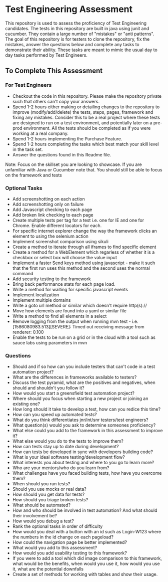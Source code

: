 # Test Engineering Assessment

This repository is used to assess the proficiency of Test Engineering candidates.  The tests in this repository
are built in java using junit and cucumber.  They contain a large number of "mistakes" or "anti patterns".  The
goal of this repository is for testers to clone the repository, fix the mistakes, answer the questions below
and complete any tasks to demonstrate their ability.  These tasks are meant to mimic the usual day to day tasks
performed by Test Engineers.

## To Complete This Assessment

### For Test Engineers

 - Checkout the code in this repository.  Please make the repository private such that others can't copy your answers.
 - Spend 1-2 hours either making or detailing changes to the repository to improve (modify/add/delete) the tests, steps, pages, framework and fixing any mistakes.  Consider this to be a real project where these tests are designed to run on a test environment, and potentially later on a pre-prod environment.  All the tests should be completed as if you were working at a real company.
 - Spend 1-2 hours implementing the Purchase Feature.
 - Spend 1-2 hours completing the tasks which best match your skill level in the task set.
 - Answer the questions found in this Readme file.

 Note: Focus on the skillset you are looking to showcase.  If you are unfamiliar with Java or Cucumber note that.  You should still be able to focus on the framework and tests


### Optional Tasks

- Add screenshotting on each action
- Add screenshotting only on failure
- Add Javascript checking to each page
- Add broken link checking to each page
- Create multiple tests per tag for a test i.e. one for IE and one for Chrome.  Enable different locators for each.
- For specific internet explorer change the way the framework clicks an element to using the selenium action
- Implement screenshot comparison using sikuli
- Create a method to iterate through all iframes to find specific element
- Create a method for a WebElement which regarless of whether it is a checkbox or select box will choose the value input
- Implement a faster Send keys method using javascript - make it such that the first run uses this method and the second uses the normal command
- Add security testing to the framework
- Bring back performance stats for each page load.
- Write a method for waiting for specific javascript events
- Implement localization
- Implement multiple domains
- Write a goto url method or similar which doesn't require http(s)://
- Move how elements are found into a yaml or similar file
- Write a method to find all elements in a select
- Remove logging from the output when running mvn test - i.e. [1586080983.513][SEVERE]: Timed out receiving message from renderer: 0.100
- Enable the tests to be run on a grid or in the cloud with a tool such as sauce labs using parameters in mvn


### Questions

- Should and if so how can you include testers that can't code in a test automation project?
- What are the differences in frameworks available to testers?
- Discuss the test pyramid, what are the positives and negatives, when should and shouldn't you follow it?
- How would you start a greensfield test automation project?
- Where should you focus when starting a new project or joining an existing one?
- How long should it take to develop a test, how can you redice this time?
- How can you speed up automated tests?
- What do you think differentiates jnr/int/snr testers/test engineers?
- What question(s) would you ask to determine someones proficiency?
- What else could you add to the framework in this assessment to improve it?
- What else would you do to the tests to improve them?
- How can tests stay up to date during development?
- How can tests be developed in sync with developers building code?
- What is your ideal software testing/development flow?
- What interests you about testing and where to you go to learn more?
- Who are your mentors/who do you learn from?
- What challenges have you faced building tests, how have you overcome them?
- When should you run tests?
- Should you use mocks or real data?
- How should you get data for tests?
- How should you triage broken tests?
- What should be automated?
- How and who should be involved in test automation?  And what should their involvement be?
- How would you debug a test?
- Rank the optional tasks in order of difficulty
- How would you deal with a button with an id such as Login-W123 where the numbers in the id change on each pageload?
- How could the navigation page be better implemented?
- What would you add to this assessment?
- How would you add usability testing to this framework?
- If you were to add a tool which did image comparison to this framework, what would be the benefits, when would you use it, how would you use it, what are the potential downfalls
- Create a set of methods for working with tables and show their usage.

